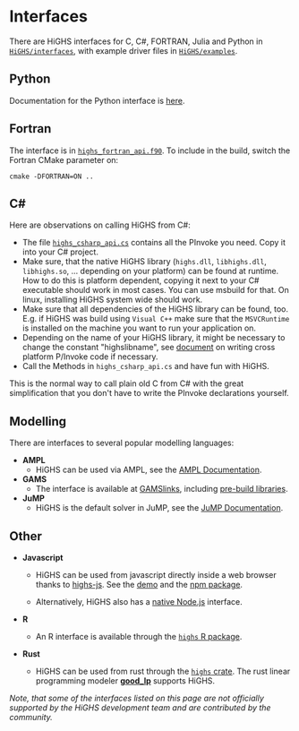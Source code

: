 # Interfaces

There are HiGHS interfaces for C, C#, FORTRAN, Julia and Python in [`HiGHS/interfaces`](https://github.com/ERGO-Code/HiGHS/tree/master/src/interfaces), with example driver files in [`HiGHS/examples`](https://github.com/ERGO-Code/HiGHS/tree/master/examples).


## Python

Documentation for the Python interface is [here](https://ergo-code.github.io/HiGHS/dev/python/pip.html).

## Fortran
The interface is in [`highs_fortran_api.f90`](https://github.com/ERGO-Code/HiGHS/blob/master/src/interfaces/highs_fortran_api.f90). To include in the build, switch the Fortran CMake parameter on:
```
cmake -DFORTRAN=ON ..
```

## C#

Here are observations on calling HiGHS from C#:

+ The file [`highs_csharp_api.cs`](https://github.com/ERGO-Code/HiGHS/blob/master/src/interfaces/highs_csharp_api.cs) contains all the PInvoke you need. Copy it into your C# project.
+ Make sure, that the native HiGHS library (`highs.dll`, `libhighs.dll`, `libhighs.so`, ... depending on your platform) can be found at runtime. How to do this is platform dependent, copying it next to your C# executable should work in most cases. You can use msbuild for that. On linux, installing HiGHS system wide should work.
+ Make sure that all dependencies of the HiGHS library can be found, too. E.g. if HiGHS was build using `Visual C++` make sure that the `MSVCRuntime` is installed on the machine you want to run your application on.
+ Depending on the name of your HiGHS library, it might be necessary to change the constant "highslibname", see [document](https://learn.microsoft.com/en-us/dotnet/standard/native-interop/cross-platform) on writing cross platform P/Invoke code if necessary.
+ Call the Methods in `highs_csharp_api.cs` and have fun with HiGHS.

This is the normal way to call plain old C from C# with the great simplification that you don't have to write the PInvoke declarations yourself.

## Modelling

There are interfaces to several popular modelling languages:
+ **AMPL**
  + HiGHS can be used via AMPL, see the [AMPL Documentation](https://dev.ampl.com/solvers/highs/index.html).
+ **GAMS**
  + The interface is available at [GAMSlinks](https://github.com/coin-or/GAMSlinks/), including [pre-build libraries](https://github.com/coin-or/GAMSlinks/releases).
+ **JuMP**
  + HiGHS is the default solver in JuMP, see the [JuMP Documentation](https://jump.dev/JuMP.jl/stable).

## Other

+ **Javascript**
  + HiGHS can be used from javascript directly inside a web browser thanks to [highs-js](https://github.com/lovasoa/highs-js). See the [demo](https://lovasoa.github.io/highs-js/) and the [npm package](https://www.npmjs.com/package/highs).

  + Alternatively, HiGHS also has a [native Node.js](https://www.npmjs.com/package/highs-solver) interface.

+ **R**
  + An R interface is available through the [`highs` R package](https://cran.r-project.org/package=highs).

+ **Rust**
  + HiGHS can be used from rust through the [`highs` crate](https://crates.io/crates/highs). The rust linear programming modeler [**good_lp**](https://crates.io/crates/good_lp) supports HiGHS.

_Note, that some of the interfaces listed on this page are not officially supported by the HiGHS development team and are contributed by the community._
